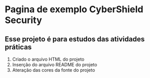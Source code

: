 # Pagina de exemplo CyberShield Security

## Esse projeto é para estudos das atividades práticas 

1. Criado o arquivo HTML do projeto 
2. Inserção do arquivo README do projeto
3. Ateração das cores da fonte do projeto 